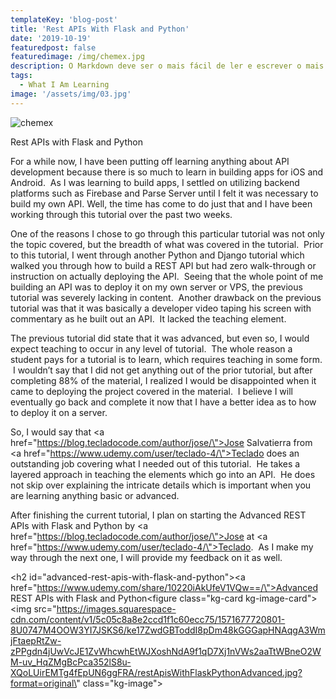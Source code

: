 ```yaml
---
templateKey: 'blog-post'
title: 'Rest APIs With Flask and Python'
date: '2019-10-19'
featuredpost: false
featuredimage: /img/chemex.jpg
description: O Markdown deve ser o mais fácil de ler e escrever o mais possível.
tags:
  - What I Am Learning
image: '/assets/img/03.jpg'
---
```


![chemex](/img/chemex.jpg)

Rest APIs with Flask and Python</a></h2><p>For a while now, I have been putting off learning anything about API development because there is so much to learn in building apps for iOS and Android.  As I was learning to build apps, I settled on utilizing backend platforms such as Firebase and Parse Server until I felt it was necessary to build my own API. Well, the time has come to do just that and I have been working through this tutorial over the past two weeks.</p><p>One of the reasons I chose to go through this particular tutorial was not only the topic covered, but the breadth of what was covered in the tutorial.  Prior to this tutorial, I went through another Python and Django tutorial which walked you through how to build a REST API but had zero walk-through or instruction on actually deploying the API.  Seeing that the whole point of me building an API was to deploy it on my own server or VPS, the previous tutorial was severely lacking in content.  Another drawback on the previous tutorial was that it was basically a developer video taping his screen with commentary as he built out an API.  It lacked the teaching element.</p><p>The previous tutorial did state that it was advanced, but even so, I would expect teaching to occur in any level of tutorial.  The whole reason a student pays for a tutorial is to learn, which requires teaching in some form.  I wouldn’t say that I did not get anything out of the prior tutorial, but after completing 88% of the material, I realized I would be disappointed when it came to deploying the project covered in the material.  I believe I will eventually go back and complete it now that I have a better idea as to how to deploy it on a server.</p><p>So, I would say that <a href=\"https://blog.tecladocode.com/author/jose/\">Jose Salvatierra </a>from <a href=\"https://www.udemy.com/user/teclado-4/\">Teclado</a> does an outstanding job covering what I needed out of this tutorial.  He takes a layered approach in teaching the elements which go into an API.  He does not skip over explaining the intricate details which is important when you are learning anything basic or advanced.</p><p>After finishing the current tutorial, I plan on starting the Advanced REST APIs with Flask and Python by <a href=\"https://blog.tecladocode.com/author/jose/\">Jose</a> at <a href=\"https://www.udemy.com/user/teclado-4/\">Teclado</a>.  As I make my way through the next one, I will provide my feedback on it as well.</p><h2 id=\"advanced-rest-apis-with-flask-and-python\"><a href=\"https://www.udemy.com/share/10220iAkUfeV1VQw==/\">Advanced REST APIs with Flask and Python</a></h2><figure class=\"kg-card kg-image-card\"><img src=\"https://images.squarespace-cdn.com/content/v1/5c05c8a8e2ccd1f1c60ecc75/1571677720801-8U0747M4OOW3YI7JSKS6/ke17ZwdGBToddI8pDm48kGGGapHNAqgA3WmjFtaepRtZw-zPPgdn4jUwVcJE1ZvWhcwhEtWJXoshNdA9f1qD7Xj1nVWs2aaTtWBneO2WM-uv_HqZMgBcPca352lS8u-XQoLUirEMTg4fEpUN6ggFRA/restApisWithFlaskPythonAdvanced.jpg?format=original\" class=\"kg-image\">
